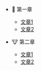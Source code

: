 * 🙈 第一章
  * [文章1](chapter1/article1.md)
  * [文章2](chapter1/article2.md)

* 🐮 第二章
  * [文章1](chapter2/article1.md)
  * [文章2](chapter2/article2.md)
